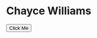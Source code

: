 <!DOCTYPE html>
<html>

<head>

<link rel="stylesheet" href="app.css"/>
<title>Chayce Williams</title>

</head>


<body>

<h1>Chayce Williams</h1>
<button onClick=alertButton()>Click Me</button>

</body>

<script src="app.js"></script>

</html>
